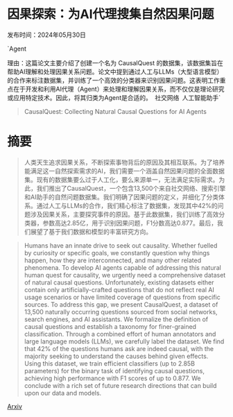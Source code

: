 # 因果探索：为AI代理搜集自然因果问题

发布时间：2024年05月30日

`Agent

理由：这篇论文主要介绍了创建一个名为 CausalQuest 的数据集，该数据集旨在帮助AI理解和处理因果关系问题。论文中提到通过人工与LLMs（大型语言模型）的合作来标注数据集，并训练了一个高效的分类器来识别因果问题。这表明工作重点在于开发和利用AI代理（Agent）来处理和理解因果关系，而不仅仅是理论研究或应用特定技术。因此，将其归类为Agent是合适的。` `社交网络` `人工智能助手`

> CausalQuest: Collecting Natural Causal Questions for AI Agents

# 摘要

> 人类天生追求因果关系，不断探索事物背后的原因及其相互联系。为了培养能满足这一自然探索需求的AI，我们需要一个涵盖自然因果问题的全面数据集。现有的数据集要么过于人工化，要么来源单一，无法满足实际需求。为此，我们推出了CausalQuest，一个包含13,500个来自社交网络、搜索引擎和AI助手的自然问题数据集。我们明确了因果问题的定义，并细化了分类体系。通过人工与LLMs的合作，我们精心标注了数据集，发现其中42%的问题涉及因果关系，主要探究事件的原因。基于此数据集，我们训练了高效分类器，参数高达2.85亿，用于识别因果问题，F1分数高达0.877。最后，我们展望了基于我们数据和模型的丰富研究方向。

> Humans have an innate drive to seek out causality. Whether fuelled by curiosity or specific goals, we constantly question why things happen, how they are interconnected, and many other related phenomena. To develop AI agents capable of addressing this natural human quest for causality, we urgently need a comprehensive dataset of natural causal questions. Unfortunately, existing datasets either contain only artificially-crafted questions that do not reflect real AI usage scenarios or have limited coverage of questions from specific sources. To address this gap, we present CausalQuest, a dataset of 13,500 naturally occurring questions sourced from social networks, search engines, and AI assistants. We formalize the definition of causal questions and establish a taxonomy for finer-grained classification. Through a combined effort of human annotators and large language models (LLMs), we carefully label the dataset. We find that 42% of the questions humans ask are indeed causal, with the majority seeking to understand the causes behind given effects. Using this dataset, we train efficient classifiers (up to 2.85B parameters) for the binary task of identifying causal questions, achieving high performance with F1 scores of up to 0.877. We conclude with a rich set of future research directions that can build upon our data and models.

[Arxiv](https://arxiv.org/abs/2405.20318)